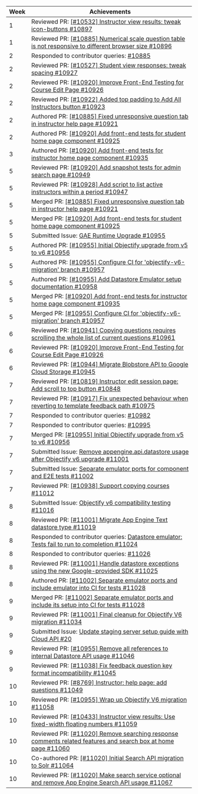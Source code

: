 Week | Achievements
---- | ------------
1 | Reviewed PR: [[#10532] Instructor view results: tweak icon-buttons #10897](https://github.com/TEAMMATES/teammates/pull/10897)
1 | Reviewed PR: [[#10885] Numerical scale question table is not responsive to different browser size #10896](https://github.com/TEAMMATES/teammates/pull/10896)
2 | Responded to contributor queries: [#10885](https://github.com/TEAMMATES/teammates/issues/10885)
2 | Reviewed PR: [[#10527] Student view responses: tweak spacing #10927](https://github.com/TEAMMATES/teammates/pull/10927)
2 | Reviewed PR: [[#10920] Improve Front-End Testing for Course Edit Page #10926](https://github.com/TEAMMATES/teammates/pull/10926)
2 | Reviewed PR: [[#10922] Added top padding to Add All Instructors button #10923](https://github.com/TEAMMATES/teammates/pull/10923)
2 | Authored PR: [[#10885] Fixed unresponsive question tab in instructor help page #10921](https://github.com/TEAMMATES/teammates/pull/10921)
2 | Authored PR: [[#10920] Add front-end tests for student home page component #10925](https://github.com/TEAMMATES/teammates/pull/10925)
3 | Authored PR: [[#10920] Add front-end tests for instructor home page component #10935](https://github.com/TEAMMATES/teammates/pull/10935)
5 | Reviewed PR: [[#10920] Add snapshot tests for admin search page #10949](https://github.com/TEAMMATES/teammates/pull/10949)
5 | Reviewed PR: [[#10928] Add script to list active instructors within a period #10947](https://github.com/TEAMMATES/teammates/pull/10947)
5 | Merged PR: [[#10885] Fixed unresponsive question tab in instructor help page #10921](https://github.com/TEAMMATES/teammates/pull/10921)
5 | Merged PR: [[#10920] Add front-end tests for student home page component #10925](https://github.com/TEAMMATES/teammates/pull/10925)
5 | Submitted Issue: [GAE Runtime Upgrade #10955](https://github.com/TEAMMATES/teammates/issues/10955)
5 | Authored PR: [[#10955] Initial Objectify upgrade from v5 to v6 #10956](https://github.com/TEAMMATES/teammates/pull/10956)
5 | Authored PR: [[#10955] Configure CI for 'objectify-v6-migration' branch #10957](https://github.com/TEAMMATES/teammates/pull/10957)
5 | Authored PR: [[#10955] Add Datastore Emulator setup documentation #10958](https://github.com/TEAMMATES/teammates/pull/10958)
5 | Merged PR: [[#10920] Add front-end tests for instructor home page component #10935](https://github.com/TEAMMATES/teammates/pull/10935)
5 | Merged PR: [[#10955] Configure CI for 'objectify-v6-migration' branch #10957](https://github.com/TEAMMATES/teammates/pull/10957)
6 | Reviewed PR: [[#10941] Copying questions requires scrolling the whole list of current questions #10961](https://github.com/TEAMMATES/teammates/pull/10961)
6 | Reviewed PR: [[#10920] Improve Front-End Testing for Course Edit Page #10926](https://github.com/TEAMMATES/teammates/pull/10926)
6 | Reviewed PR: [[#10944] Migrate Blobstore API to Google Cloud Storage #10945](https://github.com/TEAMMATES/teammates/pull/10945)
7 | Reviewed PR: [[#10819] Instructor edit session page: Add scroll to top button #10848](https://github.com/TEAMMATES/teammates/pull/10848)
7 | Reviewed PR: [[#10917] Fix unexpected behaviour when reverting to template feedback path #10975](https://github.com/TEAMMATES/teammates/pull/10975)
7 | Responded to contributor queries: [#10982](https://github.com/TEAMMATES/teammates/issues/10982)
7 | Responded to contributor queries: [#10995](https://github.com/TEAMMATES/teammates/issues/10995)
7 | Merged PR: [[#10955] Initial Objectify upgrade from v5 to v6 #10956](https://github.com/TEAMMATES/teammates/pull/10956)
7 | Submitted Issue: [Remove appengine.api.datastore usage after Objectify v6 upgrade #11001](https://github.com/TEAMMATES/teammates/issues/11001)
7 | Submitted Issue: [Separate emulator ports for component and E2E tests #11002](https://github.com/TEAMMATES/teammates/issues/11002)
7 | Reviewed PR: [[#10938] Support copying courses #11012](https://github.com/TEAMMATES/teammates/pull/11012)
8 | Submitted Issue: [Objectify v6 compatibility testing #11016](https://github.com/TEAMMATES/teammates/issues/11016)
8 | Reviewed PR: [[#11001] Migrate App Engine Text datastore type #11019](https://github.com/TEAMMATES/teammates/pull/11019)
8 | Responded to contributor queries: [Datastore emulator: Tests fail to run to completion #11024](https://github.com/TEAMMATES/teammates/issues/11024)
8 | Responded to contributor queries: [#11026](https://github.com/TEAMMATES/teammates/issues/11026)
8 | Reviewed PR: [[#11001] Handle datastore exceptions using the new Google-provided SDK #11025](https://github.com/TEAMMATES/teammates/pull/11025)
8 | Authored PR: [[#11002] Separate emulator ports and include emulator into CI for tests #11028](https://github.com/TEAMMATES/teammates/pull/11028)
9 | Merged PR: [[#11002] Separate emulator ports and include its setup into CI for tests #11028](https://github.com/TEAMMATES/teammates/pull/11028)
9 | Reviewed PR: [[#11001] Final cleanup for Objectify V6 migration #11034](https://github.com/TEAMMATES/teammates/pull/11034)
9 | Submitted Issue: [Update staging server setup guide with Cloud API #20](https://github.com/TEAMMATES/teammates-ops/issues/20)
9 | Reviewed PR: [[#10955] Remove all references to internal Datastore API usage #11046](https://github.com/TEAMMATES/teammates/pull/11046)
9 | Reviewed PR: [[#11038] Fix feedback question key format incompatibility #11045](https://github.com/TEAMMATES/teammates/pull/11045)
10 | Reviewed PR: [[#8769] Instructor: help page: add questions #11049](https://github.com/TEAMMATES/teammates/pull/11049)
10 | Reviewed PR: [[#10955] Wrap up Objectify V6 migration #11058](https://github.com/TEAMMATES/teammates/pull/11058)
10 | Reviewed PR: [[#10433] Instructor view results: Use fixed-width floating numbers #11059](https://github.com/TEAMMATES/teammates/pull/11059)
10 | Reviewed PR: [[#11020] Remove searching response comments related features and search box at home page #11060](https://github.com/TEAMMATES/teammates/pull/11060)
10 | Co-authored PR: [[#11020] Initial Search API migration to Solr #11064](https://github.com/TEAMMATES/teammates/pull/11064)
10 | Reviewed PR: [[#11020] Make search service optional and remove App Engine Search API usage #11067](https://github.com/TEAMMATES/teammates/pull/11067)
